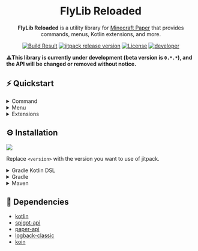 <h1 align="center">FlyLib Reloaded</h1>

<p align="center"><b>FlyLib Reloaded</b> is a utility library for <a href="https://papermc.io">Minecraft Paper</a> that provides commands, menus, Kotlin extensions, and more.</p>

<div align="center">
    <a href="https://github.com/TeamKun/flylib-reloaded"><img src="https://img.shields.io/github/workflow/status/TeamKun/flylib-reloaded/Build?style=flat-square" alt="Build Result"></a>
    <a href="https://jitpack.io/#TeamKun/flylib-reloaded"><img src="https://img.shields.io/jitpack/v/github/TeamKun/flylib-reloaded?label=Version&style=flat-square&color=blueviolet" alt="jitpack release version"></a>
    <a href="https://opensource.org/licenses/mit-license.php"><img src="https://img.shields.io/static/v1?label=License&message=Mit&style=flat-square&color=blue" alt="License"></a>
    <a href="https://twitter.com/kotx__"><img src="https://img.shields.io/static/v1?label=Developer&message=Kotx__&style=flat-square&color=orange" alt="developer"></a>
</div>

⚠️**This library is currently under development (beta version is `0.*.*`), and the API will be changed or removed without notice.**

## ⚡ Quickstart

<details>
<summary>Command</summary>
<div>

### 🗒️ TODO:

> **Add typed arguments**: Arguments with types can be used directly by casting.
> ```kotlin
> val location = typedArgs[0] as Location
> ```

---

You can implement tab completion, type checking, help message generation, and subcommands with the following simple code.  
`There is no need to add any commands or permissions to plugin.yml. They will be automatically incorporated by FlyLib. All permissions and aliases can be defined as variables in the command.`

![](https://i.imgur.com/jNh77XS.gif)

```kotlin
class PluginTest : JavaPlugin() {
    override fun onEnable() {
        flyLib {
            command {
                defaultConfiguration {
                    playerOnly(true)
                }

                register(PrintNumberCommand())
                register(ExplodeCommand())
                register(OuterCommand())
            }
        }
    }
}

class PrintNumberCommand : Command("printnumber") {
    override val description: String = "An example command prints number you specified with range check (max 10)"
    override val usages: List<Usage> = listOf(
        Usage(Argument.Integer("number", max = 10)) {
            sendMessage("Your Number -> ${args.first().toInt()}")
        }
    )
}

class ExplodeCommand : Command("explode") {
    override val description: String = "An example command shows command completion."
    override val usages: List<Usage> = listOf(
        Usage(
            Argument.Selection("type", "here", "there")
        ),
        Usage(
            Argument.Position("location")
        ),
        Usage(
            Argument.Player("player")
        ),
    )
}

class OuterCommand : Command("outer") {
    override val description: String = "An example command shows children command execution."
    override val children: List<Command> = listOf(
        InnerCommand()
    )

    class InnerCommand : Command("inner") {
        override val usages: List<Usage> = listOf(
            Usage(
                Argument.Text("text") {
                    listOf(Suggestion("hoge", "hoge tooltip"), Suggestion("fuga", "fuga tooltip!"))
                }
            ) {
                sendMessage("You executed inner command!")
            }
        )
    }
}
```

</div>
</details>

<details>
<summary>Menu</summary>
<div>
Coming soon...!
</div>
</details>

<details>
<summary>Extensions</summary>
<div>
Coming soon...!
</div>
</details>

## ⚙️ Installation

[![](https://img.shields.io/jitpack/v/github/TeamKun/flylib-reloaded?label=Version&style=flat-square&color=blueviolet)](https://jitpack.io/#TeamKun/flylib-reloaded)

Replace `<version>` with the version you want to use of jitpack.

<details>
<summary>Gradle Kotlin DSL</summary>
<div>

```kotlin
repositories {
    maven("https://jitpack.io")
}
```

```kotlin
dependencies {
    implementation("com.github.TeamKun:flylib-reloaded:<version>")
}
```

</div>
</details>

<details>
<summary>Gradle</summary>
<div>

```groovy
repositories {
    maven { url "https://jitpack.io" }
}
```

```groovy
dependencies {
    implementation "com.github.TeamKun:flylib-reloaded:<version>"
}
```

</div>
</details>

<details>
<summary>Maven</summary>
<div>

```xml
<repositories>
    <repository>
        <id>jitpack.io</id>
        <url>https://jitpack.io</url>
    </repository>
</repositories>
```

```xml
<dependency>
    <groupId>com.github.TeamKun</groupId>
    <artifactId>flylib-reloaded</artifactId>
    <version>version</version>
</dependency>
```

</div>
</details>

## 📝 Dependencies

- [kotlin](https://github.com/JetBrains/kotlin)
- [spigot-api](https://github.com/SpigotMC/Spigot-API)
- [paper-api](https://github.com/PaperMC/Paper)
- [logback-classic](http://logback.qos.ch)
- [koin](https://github.com/InsertKoinIO/koin)
